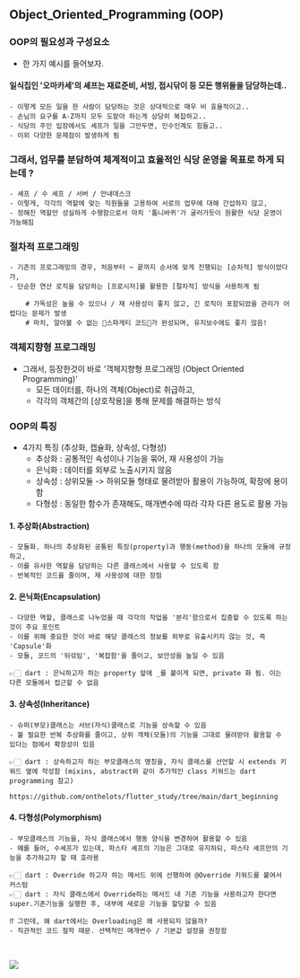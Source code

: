 ## Object_Oriented_Programming (OOP)

### OOP의 필요성과 구성요소
- 한 가지 예시를 들어보자.

#### 일식집인 '오마카세'의 셰프는 재료준비, 서빙, 접시닦이 등 모든 행위들을 담당하는데..
    - 이렇게 모든 일을 한 사람이 담당하는 것은 상대적으로 매우 비 효율적이고..
    - 손님의 요구를 A-Z까지 모두 도맡아 하는게 상당히 복잡하고.. 
    - 식당의 주인 입장에서도 셰프가 일을 그만두면, 인수인계도 힘들고..
    - 이외 다양한 문제점이 발생하게 됨

### 그래서, 업무를 분담하여 체계적이고 효율적인 식당 운영을 목표로 하게 되는데 ?
    - 셰프 / 수 셰프 / 서버 / 안내데스크
    - 이렇게, 각각의 역할에 맞는 직원들을 고용하여 서로의 업무에 대해 간섭하지 않고,
    - 정해진 역할만 성실하게 수행함으로서 마치 '톱니바퀴'가 굴러가듯이 원활한 식당 운영이 가능해짐
    

### 절차적 프로그래밍
    - 기존의 프로그래밍의 경우, 처음부터 ~ 끝까지 순서에 맞게 진행되는 [순차적] 방식이었다가,
    - 단순한 연산 로직을 담당하는 [프로시저]를 활용한 [절차적] 방식을 사용하게 됨
        
        # 가독성은 높을 수 있으나 / 재 사용성이 좋지 않고, 긴 로직이 포함되었을 관리가 어렵다는 문제가 발생
        # 마치, 알아볼 수 없는 🍝스파게티 코드🍝가 완성되며, 유지보수에도 좋지 않음! 

### 객체지향형 프로그래밍
- 그래서, 등장한것이 바로 '객체지향형 프로그래밍 (Object Oriented Programming)'
    - 모든 데이터를, 하나의 객체(Object)로 취급하고,
    - 각각의 객체간의 [상호작용]을 통해 문제를 해결하는 방식

### OOP의 특징
- 4가지 특징 (추상화, 캡슐화, 상속성, 다형성)
    - 추상화 : 공통적인 속성이나 기능을 묶어, 재 사용성이 가능
    - 은닉화 : 데이터를 외부로 노출시키지 않음
    - 상속성 : 상위모듈 -> 하위모듈 형태로 물려받아 활용이 가능하여, 확장에 용이함
    - 다형성 : 동일한 함수가 존재해도, 매개변수에 따라 각자 다른 용도로 활용 가능


#### 1. 추상화(Abstraction)
    - 모듈화. 하나의 추상화된 공통된 특징(property)과 행동(method)을 하나의 모듈에 규정하고,
    - 이를 유사한 역할을 담당하는 다른 클래스에서 사용할 수 있도록 함
    - 반복적인 코드를 줄이며, 재 사용성에 대한 장점

#### 2. 은닉화(Encapsulation)
    - 다양한 역할, 클래스로 나누었을 때 각각의 작업을 '분리'함으로서 집중할 수 있도록 하는 것이 주요 포인트
    - 이를 위해 중요한 것이 바로 해당 클래스의 정보를 외부로 유출시키지 않는 것, 즉 'Capsule'화
    - 모듈, 코드의 '뒤섞임', '복잡함'을 줄이고, 보안성을 높일 수 있음

    👉🏻 dart : 은닉하고자 하는 property 앞에 _를 붙이게 되면, private 화 됨. 이는 다른 모듈에서 접근할 수 없음

#### 3. 상속성(Inheritance)
    - 슈퍼(부모)클래스는 서브(자식)클래스로 기능을 상속할 수 있음
    - 불 필요한 반복 추상화를 줄이고, 상위 객체(모듈)의 기능을 그대로 물려받아 활용할 수 있다는 점에서 확장성이 있음

    👉🏻 dart : 상속하고자 하는 부모클래스의 명칭을, 자식 클래스를 선언할 시 extends 키워드 옆에 작성함 (mixins, abstract와 같이 추가적인 class 키워드는 dart programming 참고)

    https://github.com/onthelots/flutter_study/tree/main/dart_beginning


#### 4. 다형성(Polymorphism)
    - 부모클래스의 기능을, 자식 클래스에서 행동 양식을 변경하여 활용할 수 있음
    - 예를 들어, 수셰프가 있는데, 파스타 셰프의 기능은 그대로 유지하되, 파스타 셰프만의 기능을 추가하고자 할 때 호라용

    👉🏻 dart : Override 하고자 하는 메서드 위에 선행하여 @Override 키워드를 붙여서 커스텀
    👉🏻 dart : 자식 클래스에서 Override하는 메서드 내 기존 기능을 사용하고자 한다면 super.기존기능을 실행한 후, 내부에 새로운 기능을 할당할 수 있음

    ⁉️ 그런데, 왜 dart에서는 Overloading은 왜 사용되지 않을까?
    - 직관적인 코드 철학 때문. 선택적인 매개변수 / 기본값 설정을 권장함
    

<br>

<a href="https://hits.seeyoufarm.com"><img src="https://hits.seeyoufarm.com/api/count/incr/badge.svg?url=https%3A%2F%2Fgithub.com%2Fonthelots%2FScoop&count_bg=%230CC0DF&title_bg=%23555555&icon=&icon_color=%23E7E7E7&title=hits&edge_flat=false"/></a>
